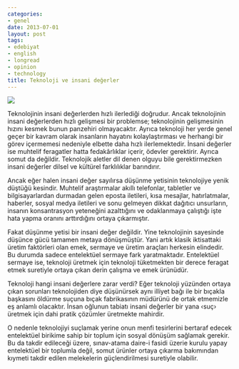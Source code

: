 ```yaml
---
categories:
- genel
date: 2013-07-01
layout: post
tags:
- edebiyat
- english
- longread
- opinion
- technology
title: Teknoloji ve insani değerler
---
```


[![](/images/4125851671_man_vs_machine_500px_xlarge.jpeg)](http://images.sodahead.com/polls/002275357/4125851671_man_vs_machine_500px_xlarge.jpeg)

  

Teknolojinin insani değerlerden hızlı ilerlediği doğrudur. Ancak teknolojinin insani değerlerden hızlı gelişmesi bir problemse; teknolojinin gelişmesinin hızını kesmek bunun panzehiri olmayacaktır. Ayrıca teknoloji her yerde genel geçer bir kavram olarak insanların hayatını kolaylaştırması ve herhangi bir görev içermemesi nedeniyle elbette daha hızlı ilerlemektedir. İnsani değerler ise muhtelif feragatler hatta fedakârlıklar içerir, ödevler gerektirir. Ayrıca somut da değildir. Teknolojik aletler dil denen olguyu bile gerektirmezken insani değerler dilsel ve kültürel farklılıklar barındırır.

  

  

Ancak eğer halen insani değer sayılırsa düşünme yetisinin teknolojiye yenik düştüğü kesindir. Muhtelif araştırmalar akıllı telefonlar, tabletler ve bilgisayarlardan durmadan gelen eposta iletileri, kısa mesajlar, hatırlatmalar, haberler, sosyal medya iletileri ve sonu gelmeyen dikkat dağıtıcı unsurların, insanın konsantrasyon yeteneğini azalttığını ve odaklanmaya çalıştığı işte hata yapma oranını arttırdığını ortaya çıkarmıştır.

  

  

Fakat düşünme yetisi bir insani değer değildir. Yine teknolojinin sayesinde düşünce gücü tamamen metaya dönüşmüştür. Yani artık klasik iktisattaki üretim faktörleri olan emek, sermaye ve üretim araçları herkesin elindedir. Bu durumda sadece entelektüel sermaye fark yaratmaktadır. Entelektüel sermaye ise, teknoloji üretmek için teknoloji tüketmekten bir derece feragat etmek suretiyle ortaya çıkan derin çalışma ve emek ürünüdür.

  

  

Teknoloji hangi insani değerlere zarar verdi? Eğer teknoloji yüzünden ortaya çıkan sorunları teknolojiden diye düşünürsek aynı illiyet bağı ile bir bıçakla başkasını öldürme suçuna bıçak fabrikasının müdürünü de ortak etmemizle eş anlamlı olacaktır. İnsan oğlunun tabiatı insani değerler bir yana ‹suç› üretmek için dahi pratik çözümler üretmekte mahirdir.

  

  

O nedenle teknolojiyi suçlamak yerine onun menfi tesirlerini bertaraf edecek entelektüel birikime sahip bir toplum için sosyal dönüşüm sağlamak gerekir. Bu da takdir edileceği üzere, sınav-atama daire-i fasidi üzerie kurulu yapay entelektüel bir toplumla değil, somut ürünler ortaya çıkarma bakımından kıymeti takdir edilen melekelerin güçlendirilmesi suretiyle olabilir.
